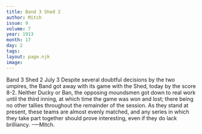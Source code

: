 ```yaml
---
title: Band 3 Shed 2
author: Mitch
issue: 9
volume: 7
year: 1913
month: 17
day: 2
tags:
layout: page.njk
image:
---
```

Band 3 Shed 2   July 3   Despite several doubtful decisions by the two umpires, the Band got away with its game with the Shed, today by the score 8-2. Neither Ducky or Ban, the opposing moundsmen got down to real work until the third inning, at which time the game was won and lost; there being no other tallies throughout the remainder of the session. As they stand at present, these teams are almost evenly matched, and any series in which they take part together should prove interesting, even if they do lack brilliancy. -—Mitch. 

